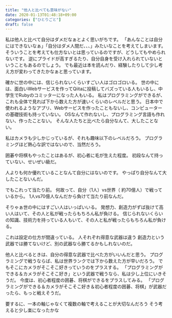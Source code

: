 ```yaml
---
title: "他人と比べても意味がない"
date: 2020-01-13T01:48:18+09:00
categories: ["ひとりごと"]
draft: false
---
```


私は他人と比べて自分はダメだなぁとよく思いがちです。
「あんなことは自分にはできないなぁ」「自分はダメ人間だ、、、」みたいなことを考えてしまいます。
そういうことを考えても仕方ないとは思っているのですが、どうしてもやめられないです。
逆にプライドが高すぎるたり、自分自身を受け入れられていないということもあるのでしょう。
でも最近は本を読んだり、経験したりして少し考え方が変わってきたかなぁと思っています。

確かに世の中には、信じられないくらいすごい人はゴロゴロいる。
世の中には、面白いWebサービスを作ってQiitaに投稿してバズっている人もいるし、中学生でRubyのコミッターになった人もいる。
私はプログラミングができるが、これも全体で見れば下から数えた方が速いくらいのレベルだと思う。
日本中で使われるようなアプリ、Webサービスを作ったこともないし、コンピューターの基礎技術も持っていない。
OSなんて作れないし、プログラミング言語も作れない、作ったことない。
そんな人たちと比べたら自分なんて、大したことない。

私はカメラも少しかじっているが、それも趣味以下のレベルだろう。
プログラミングほど熱心な訳ではないので、当然だろう。

囲碁や将棋もやったことはあるが、初心者に毛が生えた程度。
初段なんて持っていない、せいぜい級だ。

人よりも何か優れていることなんて自分にはないのです。
やっぱり自分なんて大したことないんだ。

でもこれって当たり前。
何故って、自分（1人）vs世界（ 約70億人）で戦っているから。
1人vs70億人なんだから負けて当たり前なんだ。

そりゃぁ世の中にはすごい人はいっぱいいる。
発想力、創造力がずば抜けて高い人はいて、その人と私が戦ったらもちろん私が負ける。
信じられないくらいの知識、技術力を持っている人もいて、その人と私が戦ったらもちろん私が負ける。

これは設定の仕方が間違っている。
人それぞれ得意な武器は違う
創造力という武器では勝てないけど、別の武器なら勝てるかもしれないのだ。

他人と比べるときは、自分の得意な武器で比べた方がいいんだと思う。
プログラミングで戦うならば、私は世界ランクでは下から数えた方が早いだろう。
でもそこにカメラがそこそこ好きっていうのをプラスする。
「プログラミングができる＆カメラがそこそこ好き」という武器で戦うなら、私は少し上位にいきそうだ。
今度は、初心者程度の囲碁、将棋ができるをプラスしてみる。
「プログラミングができる＆カメラがそこそこ好き＆初心者程度の囲碁、将棋」が武器だったら、もっと戦えそうだ。

要するに、一本の軸じゃなくて複数の軸で考えることが大切なんだろう
そう考えると少し楽になったかな

